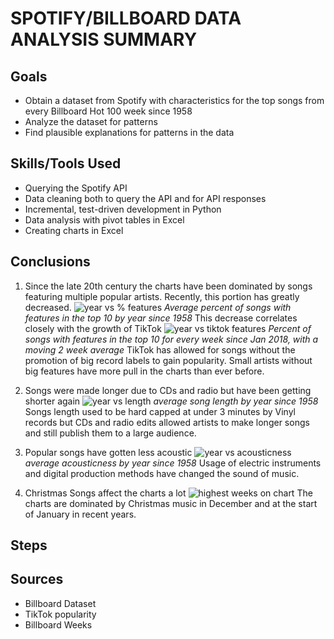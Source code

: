# SPOTIFY/BILLBOARD DATA ANALYSIS SUMMARY

## Goals

- Obtain a dataset from Spotify with characteristics for the top songs from every Billboard Hot 100 week since 1958
- Analyze the dataset for patterns
- Find plausible explanations for patterns in the data

## Skills/Tools Used

- Querying the Spotify API
- Data cleaning both to query the API and for API responses
- Incremental, test-driven development in Python
- Data analysis with pivot tables in Excel
- Creating charts in Excel

## Conclusions

1. Since the late 20th century the charts have been dominated by songs featuring multiple popular artists. Recently, this portion has greatly decreased.
![year vs % features](https://github.com/holdenellismain/SpotifyBillboard/assets/175176011/890dd5a1-8af6-41f3-b555-d8ad85ee50b1)
*Average percent of songs with features in the top 10 by year since 1958*
This decrease correlates closely with the growth of TikTok
![year vs tiktok   features](https://github.com/holdenellismain/SpotifyBillboard/assets/175176011/2a51ee03-b992-4ce7-8d09-05369275b49f)
*Percent of songs with features in the top 10 for every week since Jan 2018, with a moving 2 week average*
TikTok has allowed for songs without the promotion of big record labels to gain popularity. Small artists without big features have more pull in the charts than ever before.

2. Songs were made longer due to CDs and radio but have been getting shorter again
![year vs length](https://github.com/holdenellismain/SpotifyBillboard/assets/175176011/30cd96ff-b0c2-4697-90c7-801069685686)
*average song length by year since 1958*
Songs length used to be hard capped at under 3 minutes by Vinyl records but CDs and radio edits allowed artists to make longer songs and still publish them to a large audience.

3. Popular songs have gotten less acoustic
![year vs acousticness](https://github.com/holdenellismain/SpotifyBillboard/assets/175176011/64d57b1e-732c-4f44-90ec-74120eb003a3)
*average acousticness by year since 1958*
Usage of electric instruments and digital production methods have changed the sound of music.

4. Christmas Songs affect the charts a lot
![highest weeks on chart](https://github.com/holdenellismain/SpotifyBillboard/assets/175176011/81a1711b-e89b-4134-a425-67ab3b9dbd3b)
The charts are dominated by Christmas music in December and at the start of January in recent years.

## Steps

## Sources

- Billboard Dataset
- TikTok popularity
- Billboard Weeks
